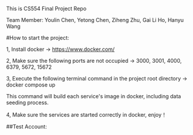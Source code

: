 This is CS554 Final Project Repo

Team Member:
Youlin Chen,
Yetong Chen,
Ziheng Zhu,
Gai Li Ho,
Hanyu Wang


#How to start the project:

1, Install docker -> https://www.docker.com/

2, Make sure the following ports are not occupied -> 3000, 3001, 4000, 6379, 5672, 15672

3, Execute the following terminal command in the project root directory -> docker compose up

   This command will build each service's image in docker, including data seeding process.

4, Make sure the services are started correctly in docker, enjoy！


##Test Account:



